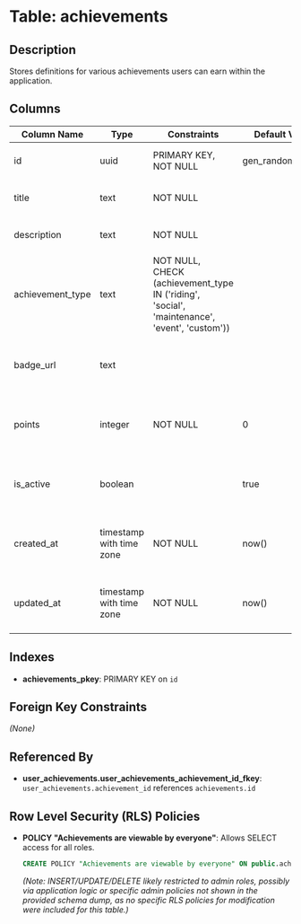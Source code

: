 # Table: achievements

## Description
Stores definitions for various achievements users can earn within the application.

## Columns

| Column Name      | Type                     | Constraints                                          | Default Value | Description                                      |
|------------------|--------------------------|------------------------------------------------------|---------------|--------------------------------------------------|
| id               | uuid                     | PRIMARY KEY, NOT NULL                                | gen_random_uuid() | Unique identifier for the achievement.           |
| title            | text                     | NOT NULL                                             |               | Name or title of the achievement.                |
| description      | text                     | NOT NULL                                             |               | Description of how to earn the achievement.      |
| achievement_type | text                     | NOT NULL, CHECK (achievement_type IN ('riding', 'social', 'maintenance', 'event', 'custom')) |               | Category of the achievement.                     |
| badge_url        | text                     |                                                      |               | URL to an icon or badge representing the achievement. |
| points           | integer                  | NOT NULL                                             | 0             | Points awarded for earning the achievement (for gamification). |
| is_active        | boolean                  |                                                      | true          | Flag indicating if the achievement is currently active/earnable. |
| created_at       | timestamp with time zone | NOT NULL                                             | now()         | Timestamp when the achievement definition was created. |
| updated_at       | timestamp with time zone | NOT NULL                                             | now()         | Timestamp when the achievement definition was last updated. |

## Indexes

- **achievements_pkey**: PRIMARY KEY on `id`

## Foreign Key Constraints

*(None)*

## Referenced By

- **user_achievements.user_achievements_achievement_id_fkey**: `user_achievements.achievement_id` references `achievements.id`

## Row Level Security (RLS) Policies

- **POLICY "Achievements are viewable by everyone"**: Allows SELECT access for all roles.
  ```sql
  CREATE POLICY "Achievements are viewable by everyone" ON public.achievements FOR SELECT USING (true);
  ```
  *(Note: INSERT/UPDATE/DELETE likely restricted to admin roles, possibly via application logic or specific admin policies not shown in the provided schema dump, as no specific RLS policies for modification were included for this table.)*
